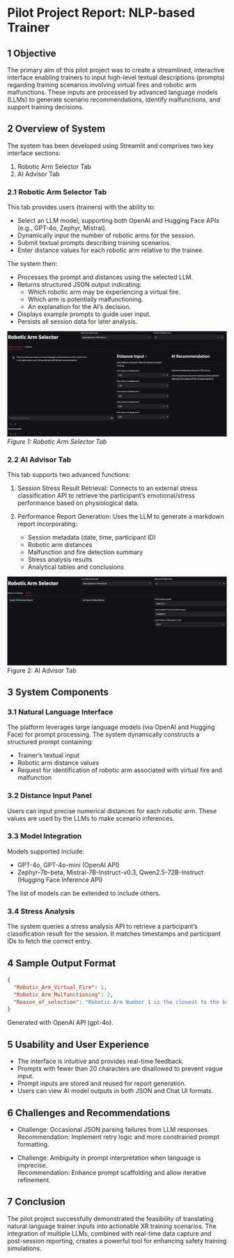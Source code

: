 
# Pilot Project Report: NLP-based Trainer

## 1 Objective

The primary aim of this pilot project was to create a streamlined, interactive interface enabling trainers to input high-level textual descriptions (prompts) regarding training scenarios involving virtual fires and robotic arm malfunctions. These inputs are processed by advanced language models (LLMs) to generate scenario recommendations, identify malfunctions, and support training decisions.

## 2 Overview of System

The system has been developed using Streamlit and comprises two key interface sections:

1. Robotic Arm Selector Tab  
2. AI Advisor Tab

### 2.1 Robotic Arm Selector Tab

This tab provides users (trainers) with the ability to:

- Select an LLM model, supporting both OpenAI and Hugging Face APIs (e.g., GPT-4o, Zephyr, Mistral).
- Dynamically input the number of robotic arms for the session.
- Submit textual prompts describing training scenarios.
- Enter distance values for each robotic arm relative to the trainee.

The system then:

- Processes the prompt and distances using the selected LLM.
- Returns structured JSON output indicating:
  - Which robotic arm may be experiencing a virtual fire.
  - Which arm is potentially malfunctioning.
  - An explanation for the AI’s decision.
- Displays example prompts to guide user input.
- Persists all session data for later analysis.

![Robotic Arm Selector](assets/images/llm.png)
*Figure 1: Robotic Arm Selector Tab*

### 2.2 AI Advisor Tab

This tab supports two advanced functions:

1. Session Stress Result Retrieval: Connects to an external stress classification API to retrieve the participant’s emotional/stress performance based on physiological data.

2. Performance Report Generation: Uses the LLM to generate a markdown report incorporating:
   - Session metadata (date, time, participant ID)
   - Robotic arm distances
   - Malfunction and fire detection summary
   - Stress analysis results
   - Analytical tables and conclusions


![Robotic Arm Selector](assets/images/aiadvisor.png)
Figure 2: AI Advisor Tab

## 3 System Components

### 3.1 Natural Language Interface

The platform leverages large language models (via OpenAI and Hugging Face) for prompt processing. The system dynamically constructs a structured prompt containing:

- Trainer’s textual input
- Robotic arm distance values
- Request for identification of robotic arm associated with virtual fire and malfunction

### 3.2 Distance Input Panel

Users can input precise numerical distances for each robotic arm. These values are used by the LLMs to make scenario inferences.

### 3.3 Model Integration

Models supported include:

- GPT-4o, GPT-4o-mini (OpenAI API)
- Zephyr-7b-beta, Mistral-7B-Instruct-v0.3, Qwen2.5-72B-Instruct (Hugging Face Inference API)

The list of models can be extended to include others.

### 3.4 Stress Analysis

The system queries a stress analysis API to retrieve a participant’s classification result for the session. It matches timestamps and participant IDs to fetch the correct entry.

## 4 Sample Output Format

```json
{
  "Robotic_Arm_Virtual_Fire": 1,
  "Robotic_Arm_Malfunctioning": 2,
  "Reason_of_selection": "Robotic Arm Number 1 is the closest to the base with a distance of 1.43, which aligns with the description of the virtual fire being 'close to the base.' Robotic Arm Number 2, at a distance of 7.79, is the farthest and matches the description of the arm 'moving erratically at a far distance,' indicating it is potentially malfunctioning."
}
```

Generated with OpenAI API (gpt-4o).

## 5 Usability and User Experience

- The interface is intuitive and provides real-time feedback.
- Prompts with fewer than 20 characters are disallowed to prevent vague input.
- Prompt inputs are stored and reused for report generation.
- Users can view AI model outputs in both JSON and Chat UI formats.

## 6 Challenges and Recommendations

- Challenge: Occasional JSON parsing failures from LLM responses.  
  Recommendation: Implement retry logic and more constrained prompt formatting.

- Challenge: Ambiguity in prompt interpretation when language is imprecise.  
  Recommendation: Enhance prompt scaffolding and allow iterative refinement.

## 7 Conclusion

The pilot project successfully demonstrated the feasibility of translating natural language trainer inputs into actionable XR training scenarios. The integration of multiple LLMs, combined with real-time data capture and post-session reporting, creates a powerful tool for enhancing safety training simulations.
